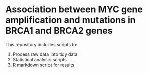 # Association between MYC gene amplification and mutations in BRCA1 and BRCA2 genes

This repository includes scripts to:
1. Process raw data into tidy data.
2. Statistical analysis scripts
3. R markdown script for results
